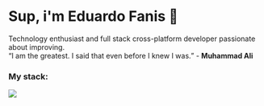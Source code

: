# Sup, i'm Eduardo Fanis 👋
<p>
    Technology enthusiast and full stack cross-platform developer passionate about improving.
    <br/>
    <q>I am the greatest. I said that even before I knew I was.</q> - <strong>Muhammad Ali</strong>
</p>


### My stack:
<a href="#">
    <img src="https://skillicons.dev/icons?i=go,dart,flutter,docker,neovim,git,figma&theme=dark" />
  </a>


